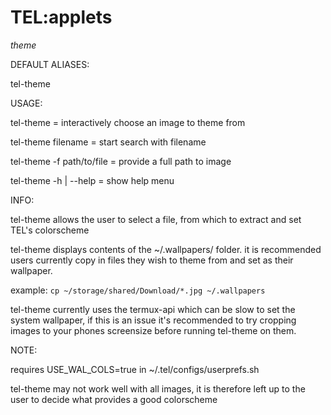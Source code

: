 # TEL:applets

_theme_

DEFAULT ALIASES:

tel-theme

USAGE:

tel-theme			= interactively choose an image to theme from

tel-theme filename		= start search with filename

tel-theme -f path/to/file 	= provide a full path to image

tel-theme -h | --help 		= show help menu


INFO:

tel-theme allows the user to select a file, from which to extract and set TEL's colorscheme

tel-theme displays contents of the ~/.wallpapers/ folder.
it is recommended users currently copy in files they wish to theme from and set as their wallpaper.

example: `cp ~/storage/shared/Download/*.jpg ~/.wallpapers`

tel-theme currently uses the termux-api which can be slow to set the system wallpaper, if this is an issue it's recommended to try cropping images to your phones screensize before running tel-theme on them.

NOTE:

requires USE_WAL_COLS=true in ~/.tel/configs/userprefs.sh

tel-theme may not work well with all images, it is therefore left up to the user to decide what provides a good colorscheme
